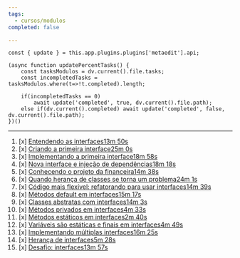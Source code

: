 ```yaml
---
tags:
  - cursos/modulos
completed: false

---
```


```dataviewjs
const { update } = this.app.plugins.plugins['metaedit'].api;

(async function updatePercentTasks() {
	const tasksModulos = dv.current().file.tasks;
	const incompletedTasks = tasksModulos.where(t=>!t.completed).length;
	
	if(incompletedTasks == 0)
		await update('completed', true, dv.current().file.path);
	else if(dv.current().completed) await update('completed', false, dv.current().file.path);
})()
```
---
1. [x] [Entendendo as interfaces13m 50s](https://app.algaworks.com/aulas/4544/entendendo-as-interfaces)
2. [x] [Criando a primeira interface25m 0s](https://app.algaworks.com/aulas/4545/criando-a-primeira-interface)
3. [x] [Implementando a primeira interface18m 58s](https://app.algaworks.com/aulas/4546/implementando-a-primeira-interface)
4. [x] [Nova interface e injeção de dependências18m 18s](https://app.algaworks.com/aulas/4547/nova-interface-e-injecao-de-dependencias)
5. [x] [Conhecendo o projeto da financeira14m 38s](https://app.algaworks.com/aulas/4548/conhecendo-o-projeto-da-financeira)
6. [x] [Quando herança de classes se torna um problema24m 1s](https://app.algaworks.com/aulas/4549/quando-heranca-de-classes-se-torna-um-problema)
7. [x] [Código mais flexível: refatorando para usar interfaces14m 39s](https://app.algaworks.com/aulas/4550/codigo-mais-flexivel-refatorando-para-usar-interfaces)
8. [x] [Métodos default em interfaces15m 17s](https://app.algaworks.com/aulas/4551/metodos-default-em-interfaces)
9. [x] [Classes abstratas com interfaces14m 3s](https://app.algaworks.com/aulas/4552/classes-abstratas-com-interfaces)
10. [x] [Métodos privados em interfaces4m 33s](https://app.algaworks.com/aulas/4553/metodos-privados-em-interfaces)
11. [x] [Métodos estáticos em interfaces2m 40s](https://app.algaworks.com/aulas/4554/metodos-estaticos-em-interfaces)
12. [x] [Variáveis são estáticas e finais em interfaces4m 49s](https://app.algaworks.com/aulas/4555/variaveis-sao-estaticas-e-finais-em-interfaces)
13. [x] [Implementando múltiplas interfaces16m 25s](https://app.algaworks.com/aulas/4556/implementando-multiplas-interfaces)
14. [x] [Herança de interfaces5m 28s](https://app.algaworks.com/aulas/4557/heranca-de-interfaces)
15. [x] [Desafio: interfaces13m 57s](https://app.algaworks.com/aulas/4558/desafio-interfaces)